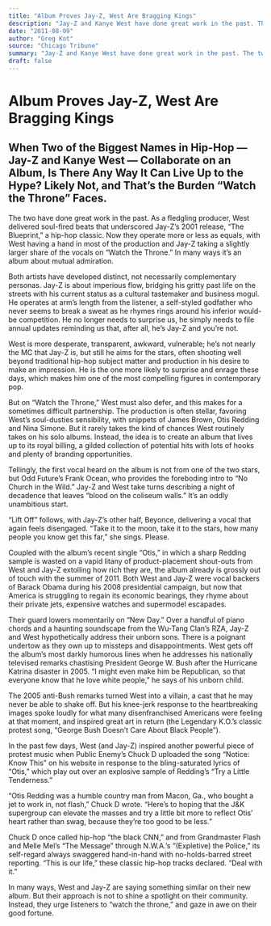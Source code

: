 ```yaml
---
title: "Album Proves Jay-Z, West Are Bragging Kings"
description: "Jay-Z and Kanye West have done great work in the past. The two artists have developed distinct, not necessarily complementary personas. West is more desperate, transparent, awkward, vulnerable; he aim..."
date: "2011-08-09"
author: "Greg Kot"
source: "Chicago Tribune"
summary: "Jay-Z and Kanye West have done great work in the past. The two artists have developed distinct, not necessarily complementary personas. West is more desperate, transparent, awkward, vulnerable; he aims for the stars."
draft: false
---
```


# Album Proves Jay-Z, West Are Bragging Kings

## When Two of the Biggest Names in Hip-Hop — Jay-Z and Kanye West — Collaborate on an Album, Is There Any Way It Can Live Up to the Hype? Likely Not, and That’s the Burden “Watch the Throne” Faces.

The two have done great work in the past. As a fledgling producer, West delivered soul-fired beats that underscored Jay-Z’s 2001 release, “The Blueprint,” a hip-hop classic. Now they operate more or less as equals, with West having a hand in most of the production and Jay-Z taking a slightly larger share of the vocals on “Watch the Throne.” In many ways it’s an album about mutual admiration.

Both artists have developed distinct, not necessarily complementary personas. Jay-Z is about imperious flow, bridging his gritty past life on the streets with his current status as a cultural tastemaker and business mogul. He operates at arm’s length from the listener, a self-styled godfather who never seems to break a sweat as he rhymes rings around his inferior would-be competition. He no longer needs to surprise us, he simply needs to file annual updates reminding us that, after all, he’s Jay-Z and you’re not.

West is more desperate, transparent, awkward, vulnerable; he’s not nearly the MC that Jay-Z is, but still he aims for the stars, often shooting well beyond traditional hip-hop subject matter and production in his desire to make an impression. He is the one more likely to surprise and enrage these days, which makes him one of the most compelling figures in contemporary pop.

But on “Watch the Throne,” West must also defer, and this makes for a sometimes difficult partnership. The production is often stellar, favoring West’s soul-dusties sensibility, with snippets of James Brown, Otis Redding and Nina Simone. But it rarely takes the kind of chances West routinely takes on his solo albums. Instead, the idea is to create an album that lives up to its royal billing, a gilded collection of potential hits with lots of hooks and plenty of branding opportunities.

Tellingly, the first vocal heard on the album is not from one of the two stars, but Odd Future’s Frank Ocean, who provides the foreboding intro to “No Church in the Wild.” Jay-Z and West take turns describing a night of decadence that leaves “blood on the coliseum walls.” It’s an oddly unambitious start.

“Lift Off” follows, with Jay-Z’s other half, Beyonce, delivering a vocal that again feels disengaged. “Take it to the moon, take it to the stars, how many people you know get this far,” she sings. Please.

Coupled with the album’s recent single “Otis,” in which a sharp Redding sample is wasted on a vapid litany of product-placement shout-outs from West and Jay-Z extolling how rich they are, the album already is grossly out of touch with the summer of 2011. Both West and Jay-Z were vocal backers of Barack Obama during his 2008 presidential campaign, but now that America is struggling to regain its economic bearings, they rhyme about their private jets, expensive watches and supermodel escapades.

Their guard lowers momentarily on “New Day.” Over a handful of piano chords and a haunting soundscape from the Wu-Tang Clan’s RZA, Jay-Z and West hypothetically address their unborn sons. There is a poignant undertow as they own up to missteps and disappointments. West gets off the album’s most darkly humorous lines when he addresses his nationally televised remarks chastising President George W. Bush after the Hurricane Katrina disaster in 2005. “I might even make him be Republican, so that everyone know that he love white people,” he says of his unborn child.

The 2005 anti-Bush remarks turned West into a villain, a cast that he may never be able to shake off. But his knee-jerk response to the heartbreaking images spoke loudly for what many disenfranchised Americans were feeling at that moment, and inspired great art in return (the Legendary K.O.’s classic protest song, “George Bush Doesn’t Care About Black People”).

In the past few days, West (and Jay-Z) inspired another powerful piece of protest music when Public Enemy’s Chuck D uploaded the song “Notice: Know This” on his website in response to the bling-saturated lyrics of “Otis,” which play out over an explosive sample of Redding’s “Try a Little Tenderness.”

“Otis Redding was a humble country man from Macon, Ga., who bought a jet to work in, not flash,” Chuck D wrote. “Here’s to hoping that the J&K supergroup can elevate the masses and try a little bit more to reflect Otis’ heart rather than swag, because they’re too good to be less.”

Chuck D once called hip-hop “the black CNN,” and from Grandmaster Flash and Melle Mel’s “The Message” through N.W.A.’s “(Expletive) the Police,” its self-regard always swaggered hand-in-hand with no-holds-barred street reporting. “This is our life,” these classic hip-hop tracks declared. “Deal with it.”

In many ways, West and Jay-Z are saying something similar on their new album. But their approach is not to shine a spotlight on their community. Instead, they urge listeners to “watch the throne,” and gaze in awe on their good fortune.
